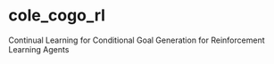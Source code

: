 # cole_cogo_rl
Continual Learning for Conditional Goal Generation for Reinforcement Learning Agents
